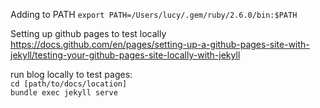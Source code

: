 Adding to PATH
`export PATH=/Users/lucy/.gem/ruby/2.6.0/bin:$PATH`

Setting up github pages to test locally
https://docs.github.com/en/pages/setting-up-a-github-pages-site-with-jekyll/testing-your-github-pages-site-locally-with-jekyll

run blog locally to test pages:  
`cd [path/to/docs/location]`  
`bundle exec jekyll serve`  
